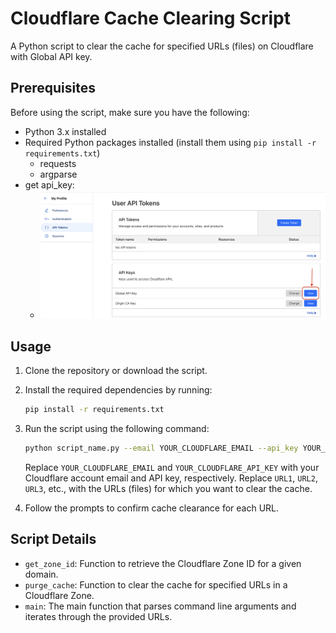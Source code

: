 # Cloudflare Cache Clearing Script

A Python script to clear the cache for specified URLs (files) on Cloudflare with Global API key.

## Prerequisites

Before using the script, make sure you have the following:

- Python 3.x installed
- Required Python packages installed (install them using `pip install -r requirements.txt`)
   - requests
   - argparse
- get api_key:
  - ![api_key](api_key.png)

## Usage

1. Clone the repository or download the script.
2. Install the required dependencies by running:
    ```bash
    pip install -r requirements.txt
    ```

3. Run the script using the following command:

    ```bash
    python script_name.py --email YOUR_CLOUDFLARE_EMAIL --api_key YOUR_CLOUDFLARE_API_KEY --urls URL1 URL2 URL3
    ```

   Replace `YOUR_CLOUDFLARE_EMAIL` and `YOUR_CLOUDFLARE_API_KEY` with your Cloudflare account email and API key, respectively. Replace `URL1`, `URL2`, `URL3`, etc., with the URLs (files) for which you want to clear the cache.

4. Follow the prompts to confirm cache clearance for each URL.

## Script Details

- `get_zone_id`: Function to retrieve the Cloudflare Zone ID for a given domain.
- `purge_cache`: Function to clear the cache for specified URLs in a Cloudflare Zone.
- `main`: The main function that parses command line arguments and iterates through the provided URLs.

